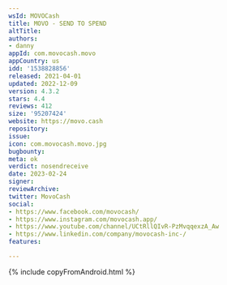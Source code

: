 ```yaml
---
wsId: MOVOCash
title: MOVO - SEND TO SPEND
altTitle: 
authors:
- danny
appId: com.movocash.movo
appCountry: us
idd: '1538828856'
released: 2021-04-01
updated: 2022-12-09
version: 4.3.2
stars: 4.4
reviews: 412
size: '95207424'
website: https://movo.cash
repository: 
issue: 
icon: com.movocash.movo.jpg
bugbounty: 
meta: ok
verdict: nosendreceive
date: 2023-02-24
signer: 
reviewArchive: 
twitter: MovoCash
social:
- https://www.facebook.com/movocash/
- https://www.instagram.com/movocash.app/
- https://www.youtube.com/channel/UCtRllQIvR-PzMvqqexzA_Aw
- https://www.linkedin.com/company/movocash-inc-/
features: 

---
```


{% include copyFromAndroid.html %}
